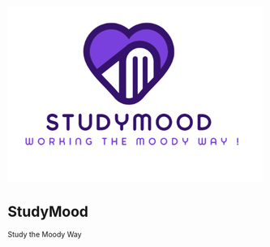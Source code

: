 <p align="center">
  <img src="frontend/assets/img/StudyMoodlogo.png" alt="StudyMood Logo">
</p>

# StudyMood

Study the Moody Way